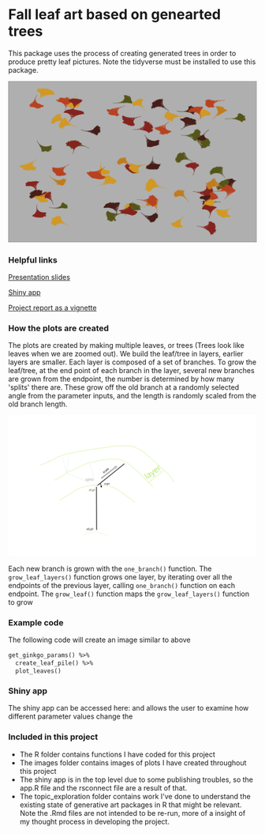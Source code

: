 # Fall leaf art based on genearted trees

This package uses the process of creating generated trees in order to produce pretty leaf pictures. Note the tidyverse must be installed to use this package. 

![Ginkgo plot](/images/default_ginkgo_plot.png)

### Helpful links 

[Presentation slides](/presentation/presentation_slides.html)

[Shiny app](https://emilypalmer.shinyapps.io/empalmer-project-leafart/)

[Project report as a vignette](/doc/project-report-vignette.html)

### How the plots are created 

The plots are created by making multiple leaves, or trees (Trees look like leaves when we are zoomed out). We build the leaf/tree in layers, earlier layers are smaller. Each layer is composed of a set of branches. To grow the leaf/tree, at the end point of each branch in the layer, several new branches are grown from the endpoint, the number is determined by how many 'splits' there are. These grow off the old branch at a randomly selected angle from the parameter inputs, and the length is randomly scaled from the old branch length. 

![explanation](/images/leaf_explanation.png)

Each new branch is grown with the `one_branch()` function. The `grow_leaf_layers()` function grows one layer, by iterating over all the endpoints of the previous layer, calling `one_branch()` function on each endpoint. The `grow_leaf()` function maps the `grow_leaf_layers()` function to grow 

### Example code 

The following code will create an image similar to above 

```
get_ginkgo_params() %>% 
  create_leaf_pile() %>% 
  plot_leaves()
```

### Shiny app

The shiny app can be accessed here: and allows the user to examine how different parameter values change the 

### Included in this project

- The R folder contains functions I have coded for this project
- The images folder contains images of plots I have created throughout this project
- The shiny app is in the top level due to some publishing troubles, so the app.R file and the rsconnect file are a result of that. 
- The topic_exploration folder contains work I've done to understand the existing state of generative art packages in R that might be relevant. Note the .Rmd files are not intended to be re-run, more of a insight of my thought process in developing the project. 

